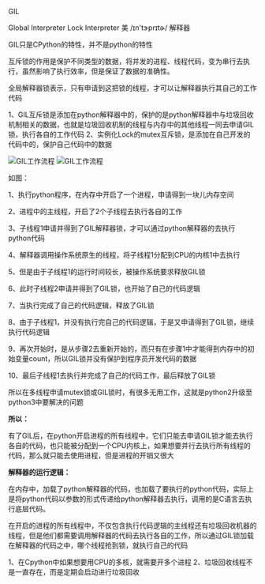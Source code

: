 GIL

Global Interpreter Lock   Interpreter   美 /ɪn'tɝprɪtɚ/   解释器

GIL只是CPython的特性，并不是python的特性

互斥锁的作用是保护不同类型的数据，将并发的进程、线程代码，变为串行去执行，虽然影响了执行效率，但是保证了数据的准确性。

全局解释器锁表示，只有申请到这把锁的线程，才可以让解释器执行其自己的工作代码

1、GIL互斥锁是添加在python解释器中的，保护的是python解释器中与垃圾回收机制相关的数据，也就是垃圾回收机制的线程与内存中的其他线程一同去申请GIL锁，执行各自的工作代码
2、实例化Lock的mutex互斥锁，是添加在自己开发的代码中的，保护自己代码中的数据

![GIL工作流程](/Users/wangxin/Documents/wxPythonCode/Note/网络编程进阶/GIL工作流程.png)
![GIL工作流程](D:\wx_work_space\git\wxPythonCode\wxPythonCode\Note\网络编程进阶\GIL工作流程.png)



如图：

1、执行python程序，在内存中开启了一个进程，申请得到一块儿内存空间

2、进程中的主线程，开启了2个子线程去执行各自的工作

3、子线程1申请并得到了GIL解释器锁，才可以通过python解释器的去执行python代码

4、解释器调用操作系统原生的线程，将子线程1分配到CPU的内核1中去执行

5、但是由于子线程1的运行时间较长，被操作系统要求释放GIL锁

6、此时子线程2申请并得到了GIL锁，也开始了自己的代码逻辑

7、当执行完成了自己的代码逻辑，释放了GIL锁

8、由于子线程1，并没有执行完自己的代码逻辑，于是又申请得到了GIL锁，继续执行代码逻辑

9、再次开始时，是从步骤2去重新开始的，而只有在步骤1中才能得到内存中的初始变量count，所以GIL锁并没有保护到程序员开发代码的数据

10、最后子线程1去执行并完成了自己的代码工作，最后释放了GIL锁

所以在多线程申请mutex锁或GIL锁时，有很多无用工作，这就是python2升级至python3中要解决的问题

**所以：**

有了GIL后，在python开启进程的所有线程中，它们只能去申请GIL锁才能去执行各自的代码，也只能被分配到一个CPU内核上，如果想要并行去执行所有线程的代码，那么就只能去使用进程，但是进程的开销又很大

**解释器的运行逻辑：**

在内存中，加载了python解释器的代码，也加载了要执行的python代码，实际上是将python代码以参数的形式传递给python解释器去执行，调用的是C语言去执行底层代码。

在开启的进程的所有线程中，不仅包含执行代码逻辑的主线程还有垃圾回收机器的线程，但是他们都需要调用解释器的代码去执行各自的工作，所以通过GIL锁加载在解释器的代码之中，哪个线程抢到锁，就执行自己的代码

1、在Cpython中如果想要用CPU的多核，就需要开多个进程
2、垃圾回收线程不是一直存在，而是定期会启动进行垃圾回收